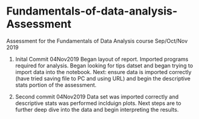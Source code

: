 # Fundamentals-of-data-analysis-Assessment
Assessment for the Fundamentals of Data Analysis course Sep/Oct/Nov 2019

1. Inital Commit 04Nov2019
Began layout of report. Imported programs required for analysis. Began looking for tips datset and began trying to import data into the notebook.
Next: ensure data is imported correctly (have tried saving file to PC and using URL) and begin the descriptive stats portion of the assessment.

2. Second commit 04Nov2019
Data set was imported correctly and descriptive stats was performed inclduign plots.
Next steps are to further deep dive into the data and begin interpreting the results.
